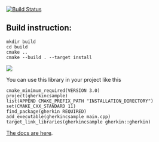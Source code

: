 [![Build Status](https://travis-ci.org/cucumber/gherkin-c.svg?branch=master)](https://travis-ci.org/cucumber/gherkin-c)

<h2>Build instruction:</h2>

```
mkdir build
cd build
cmake ..
cmake --build . --target install
```

![](https://raw.githubusercontent.com/Pwera/gherkin-c/master/gherkin.gif)

You can use this library in your project like this<br>
```
cmake_minimum_required(VERSION 3.0)
project(gherkincsample)
list(APPEND CMAKE_PREFIX_PATH "INSTALLATION_DIRECTORY")
set(CMAKE_CXX_STANDARD 11)
find_package(gherkin REQUIRED)
add_executable(gherkincsample main.cpp)
target_link_libraries(gherkincsample gherkin::gherkin)
```

[The docs are here](https://cucumber.io/docs/).

